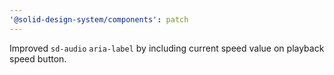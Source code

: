 ```yaml
---
'@solid-design-system/components': patch
---
```


Improved `sd-audio` `aria-label` by including current speed value on playback speed button.

